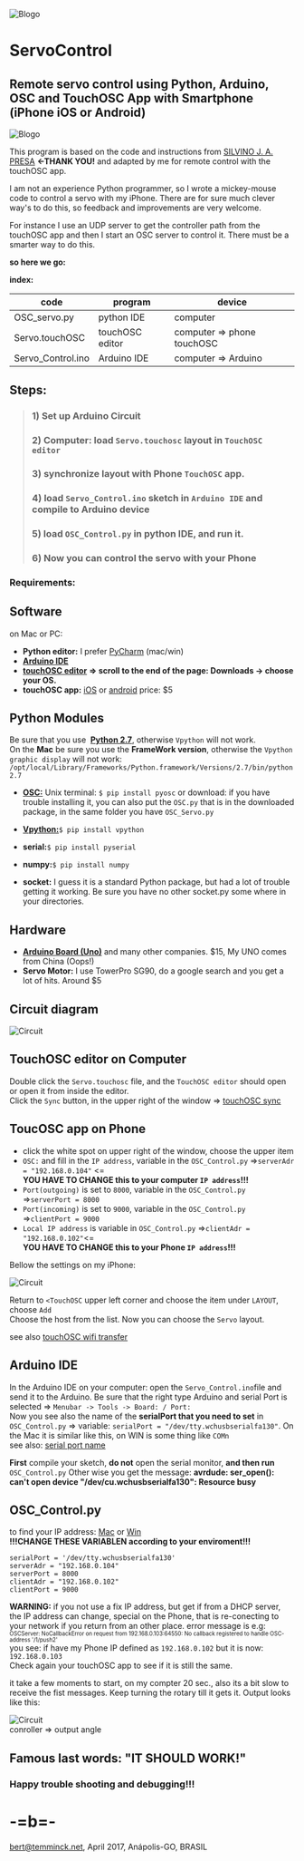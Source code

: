 
![Blogo](image/LOGOs.png)
# ServoControl
## Remote servo control using Python, Arduino, OSC and TouchOSC App with Smartphone (iPhone iOS or Android)
![Blogo](image/header.png)

This program is based on the code and instructions from [SILVINO J. A. PRESA](http://www.silvinopresa.com/how-to/python/control-a-servo-with-arduino-and-python-vpython/)
**<-THANK YOU!** and adapted by me for remote control with the touchOSC app.  

I am not an experience Python programmer, so I wrote a mickey-mouse code to control a servo with my iPhone.
There are for sure much clever way's to do this, so feedback and improvements are very welcome.

For instance I use an UDP server to get the controller path from the touchOSC app and then I start an OSC server to control it. There must be a smarter way to do this.

**so here we go:**  

**index:**

| code  | program |device|
| ------------- | ------------- |------------- |
| OSC_servo.py  | python IDE  |computer  |
| Servo.touchOSC  | touchOSC editor  |computer => phone touchOSC |
| Servo_Control.ino  | Arduino IDE  |computer => Arduino |

## Steps:

> ### 1) Set up Arduino Circuit
> ### 2) Computer: load ```Servo.touchosc``` layout in ```TouchOSC editor```
> ### 3) synchronize layout with Phone ```TouchOSC``` app.
> ### 4) load ```Servo_Control.ino``` sketch in ```Arduino IDE``` and compile to Arduino device
> ### 5)  load ```OSC_Control.py``` in python IDE, and run it.
> ### 6) Now you can control the servo with your Phone

### Requirements:
## Software
on Mac or PC:  

* **Python editor:** I prefer [PyCharm](https://www.jetbrains.com/pycharm/) (mac/win) 
* **[Arduino IDE](https://www.arduino.cc/en/main/software)**
* [**touchOSC editor**](https://hexler.net/software/touchosc) **=> scroll to the end of the page: Downloads -> choose your OS.**  
*  **touchOSC app:** [iOS](https://hexler.net/software/touchosc) or [android](https://hexler.net/software/touchosc-android)  price: $5

## Python Modules
Be sure that you use  [**Python 2.7**](https://python.org), otherwise ```Vpython``` will not work.  
On the **Mac** be sure you use the **FrameWork version**, otherwise the ```Vpython graphic display``` will not work: ```/opt/local/Library/Frameworks/Python.framework/Versions/2.7/bin/python2.7```

* [**OSC:**](https://github.com/ptone/pyosc) Unix terminal: ```$ pip install pyosc``` or download: 
if you have trouble installing it, you can also put the ```OSC.py``` that is in the downloaded package, in the same folder you have ```OSC_Servo.py```

* [**Vpython:**](http://vpython.org)```$ pip install vpython```
* **serial:**```$ pip install pyserial```
* **numpy:**```$ pip install numpy```
* **socket:** I guess it is a standard Python package, but had a lot of trouble getting it working. Be sure you have no other socket.py some where in your directories.

## Hardware
* [**Arduino Board (Uno)**](https://www.arduino.cc) and many other companies. $15, My UNO comes from China (Oops!)
* **Servo Motor:** I use TowerPro SG90, do a google search and you get a lot of hits. Around $5

## Circuit diagram
![Circuit](image/circuit.png)



## TouchOSC editor on Computer

Double click the ```Servo.touchosc``` file, and the ```TouchOSC editor``` should open or open it from inside the editor.  
 Click the ```Sync``` button, in the upper right of the window => [touchOSC sync](https://hexler.net/docs/touchosc-editor-sync)

## ToucOSC app on Phone
* click the white spot on upper right of the window, choose the upper item  
* ```OSC:``` and fill in the ```IP address```, variable in the ```OSC_Control.py``` =>```serverAdr = "192.168.0.104"``` <=  
**YOU HAVE TO CHANGE this to your computer ```IP address```!!!** 
* ```Port(outgoing)``` is set to ```8000```, variable in the ```OSC_Control.py``` =>```serverPort = 8000```
* ```Port(incoming)``` is set to ```9000```, variable in the ```OSC_Control.py``` =>```clientPort = 9000```
* ```Local IP address``` is variable in  ```OSC_Control.py``` =>```clientAdr = "192.168.0.102"```<=  
**YOU HAVE TO CHANGE this to your Phone ```IP address```!!!**  

Bellow the settings on my iPhone:

![Circuit](image/touchNet.png)  

Return to ```<TouchOSC``` upper left corner and choose the item under ```LAYOUT```, choose ```Add```   
Choose the host from the list. 
Now you can choose the ```Servo``` layout.  

see also [touchOSC wifi transfer](https://hexler.net/docs/touchosc-configuration-layout-transfer-wifi)

## Arduino IDE
In the Arduino IDE on your computer: open the ```Servo_Control.ino```file and send it to the Arduino. Be sure that the right type Arduino and serial Port is selected => ```Menubar -> Tools -> Board: / Port:```  
Now you see also the name of the **serialPort that you need to set** in ```OSC_Control.py``` => variable: ```serialPort = "/dev/tty.wchusbserialfa130"```. On the Mac it is similar like this, on WIN is some thing like ```COMn```  
see also: [serial port name](https://learn.adafruit.com/ftdi-friend/com-slash-serial-port-name)

**First** compile your sketch, **do not** open the serial monitor, **and then run** ```OSC_Control.py``` Other wise you get the message: 
**avrdude: ser_open(): can't open device "/dev/cu.wchusbserialfa130": Resource busy**


## OSC_Control.py
 
to find your IP address: [Mac](http://osxdaily.com/2010/11/21/find-ip-address-mac/) or [Win](https://support.microsoft.com/en-us/help/15291/windows-find-pc-ip-address)  
**!!!CHANGE THESE VARIABLEN according to your enviroment!!!**

 
```
serialPort = '/dev/tty.wchusbserialfa130'
serverAdr = "192.168.0.104"
serverPort = 8000
clientAdr = "192.168.0.102"
clientPort = 9000
```

**WARNING:** if you not use a fix IP address, but get if from a DHCP server, the IP address can change, special on the Phone, that is re-conecting to your network if you return from an other place.
error message is e.g:  
<sup><small>OSCServer: NoCallbackError on request from 192.168.0.103:64550: No callback registered to handle OSC-address '/1/push2'</small></sup>  
you see: if have my Phone IP defined as ```192.168.0.102``` but it is now: ```192.168.0.103```   
Check again your touchOSC app to see if it is still the same.
  
it take a few moments to start, on my compter 20 sec., also its a bit slow to receive the fist messages. Keep turning the rotary till it gets it. Output looks like this:

![Circuit](image/python_con.png)  
conroller => output angle

## Famous last words: "IT SHOULD WORK!" 
### Happy trouble shooting and debugging!!! 
# -=b=-
 <bert@temminck.net>, April 2017, Anápolis-GO, BRASIL
